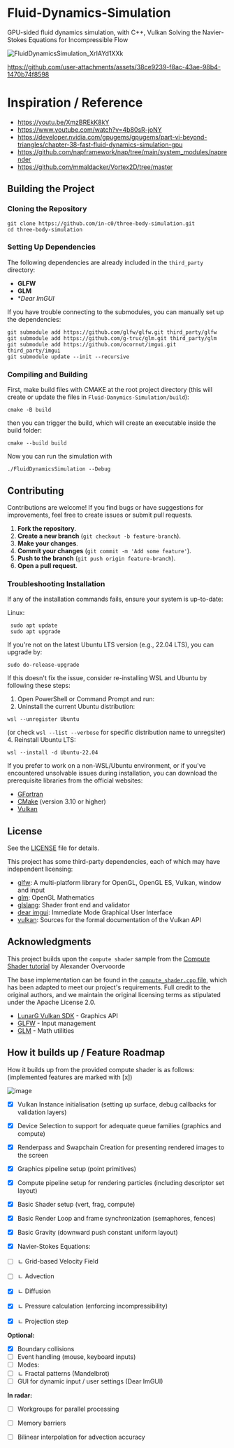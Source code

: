 # Fluid-Dynamics-Simulation
GPU-sided fluid dynamics simulation, with C++, Vulkan
Solving the Navier-Stokes Equations for Incompressible Flow


![FluidDynamicsSimulation_XrIAYd1XXk](https://github.com/user-attachments/assets/45049b6a-9c97-4af6-a54c-09fa668579f8)
 

https://github.com/user-attachments/assets/38ce9239-f8ac-43ae-98b4-1470b74f8598



 # Inspiration / Reference
- https://youtu.be/XmzBREkK8kY
- https://www.youtube.com/watch?v=4b80sR-joNY
- https://developer.nvidia.com/gpugems/gpugems/part-vi-beyond-triangles/chapter-38-fast-fluid-dynamics-simulation-gpu
- https://github.com/napframework/nap/tree/main/system_modules/naprender
- https://github.com/mmaldacker/Vortex2D/tree/master


## Building the Project

### Cloning the Repository

```
git clone https://github.com/in-c0/three-body-simulation.git
cd three-body-simulation
```

### Setting Up Dependencies

The following dependencies are already included in the `third_party` directory: 
- **GLFW**
- **GLM**
- **Dear ImGUI*

If you have trouble connecting to the submodules, you can manually set up the dependencies:

```
git submodule add https://github.com/glfw/glfw.git third_party/glfw
git submodule add https://github.com/g-truc/glm.git third_party/glm
git submodule add https://github.com/ocornut/imgui.git third_party/imgui
git submodule update --init --recursive
```

### Compiling and Building

First, make build files with CMAKE at the root project directory (this will create or update the files in `Fluid-Danymics-Simulation/build`):
```
cmake -B build
```

then you can trigger the build, which will create an executable inside the build folder:
```
cmake --build build
```

Now you can run the simulation with
```
./FluidDynamicsSimulation --Debug
```


## Contributing

Contributions are welcome! If you find bugs or have suggestions for improvements, feel free to create issues or submit pull requests.

1. **Fork the repository**.
2. **Create a new branch** (`git checkout -b feature-branch`).
3. **Make your changes**.
4. **Commit your changes** (`git commit -m 'Add some feature'`).
5. **Push to the branch** (`git push origin feature-branch`).
6. **Open a pull request**.


### Troubleshooting Installation

If any of the installation commands fails, ensure your system is up-to-date:

Linux:
```
 sudo apt update
 sudo apt upgrade
```
If you're not on the latest Ubuntu LTS version (e.g., 22.04 LTS), you can upgrade by:
 ```
 sudo do-release-upgrade
 ```

If this doesn't fix the issue, consider re-installing WSL and Ubuntu by following these steps:
 1. Open PowerShell or Command Prompt and run:
 3. Uninstall the current Ubuntu distribution:
```
wsl --unregister Ubuntu
```     
(or check `wsl --list --verbose` for specific distribution name to unregsiter)
 4. Reinstall Ubuntu LTS:
 ```
 wsl --install -d Ubuntu-22.04
 ```

If you prefer to work on a non-WSL/Ubuntu environment, or if you've encountered unsolvable issues during installation, you can download the prerequisite libraries from the official websites:
- [GFortran](https://fortran-lang.org/learn/os_setup/install_gfortran/)
- [CMake](https://cmake.org/download/) (version 3.10 or higher)
- [Vulkan](https://vulkan.lunarg.com/doc/sdk/1.3.290.0/linux/getting_started.html)


## License

See the [LICENSE](LICENSE) file for details.

This project has some third-party dependencies, each of which may have independent licensing:

* [glfw](https://github.com/glfw/glfw): A multi-platform library for OpenGL, OpenGL ES, Vulkan, window and input
* [glm](https://github.com/g-truc/glm): OpenGL Mathematics
* [glslang](https://github.com/KhronosGroup/glslang): Shader front end and validator
* [dear imgui](https://github.com/ocornut/imgui): Immediate Mode Graphical User Interface
* [vulkan](https://github.com/KhronosGroup/Vulkan-Docs): Sources for the formal documentation of the Vulkan API

## Acknowledgments

This project builds upon the `compute shader` sample from the [Compute Shader tutorial](https://vulkan-tutorial.com/Compute_Shader) by Alexander Overvoorde

The base implementation can be found in the [`compute_shader.cpp` file](https://vulkan-tutorial.com/code/31_compute_shader.cpp), which has been adapted to meet our project's requirements. Full credit to the original authors, and we maintain the original licensing terms as stipulated under the Apache License 2.0.

- [LunarG Vulkan SDK](https://vulkan.lunarg.com/) - Graphics API
- [GLFW](https://www.glfw.org/) - Input management
- [GLM](https://glm.g-truc.net/0.9.9/index.html) - Math utilities


## How it builds up / Feature Roadmap
How it builds up from the provided compute shader is as follows: (implemented features are marked with [x])

![image](https://github.com/user-attachments/assets/753328a1-53db-4ee7-96dc-9b2821fe79d1)


- [x] Vulkan Instance initialisation (setting up surface, debug callbacks for validation layers)
- [x] Device Selection to support for adequate queue families (graphics and compute)
- [x] Renderpass and Swapchain Creation for presenting rendered images to the screen
- [x] Graphics pipeline setup (point primitives)
- [x] Compute pipeline setup for rendering particles (including descriptor set layout)
- [x] Basic Shader setup (vert, frag, compute)
- [x] Basic Render Loop and frame synchronization (semaphores, fences)
- [x] Basic Gravity (downward push constant uniform layout)
- [x] Navier-Stokes Equations:
- [ ] ㄴ Grid-based Velocity Field
- [ ] ㄴ Advection
- [x] ㄴ Diffusion
- [x] ㄴ Pressure calculation (enforcing incompressibility)
- [x] ㄴ Projection step


**Optional:**
- [x] Boundary collisions
- [ ] Event handling (mouse, keyboard inputs)
- [ ] Modes:
- [ ] ㄴ Fractal patterns (Mandelbrot)
- [ ] GUI for dynamic input / user settings (Dear ImGUI)

**In radar:**
- [ ] Workgroups for parallel processing
- [ ] Memory barriers
- [ ] Bilinear interpolation for advection accuracy




